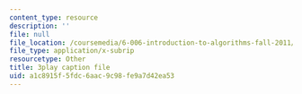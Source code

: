 ```yaml
---
content_type: resource
description: ''
file: null
file_location: /coursemedia/6-006-introduction-to-algorithms-fall-2011/a1c8915f5fdc6aac9c98fe9a7d42ea53_4iXLnF3hExw.srt
file_type: application/x-subrip
resourcetype: Other
title: 3play caption file
uid: a1c8915f-5fdc-6aac-9c98-fe9a7d42ea53
---
```

